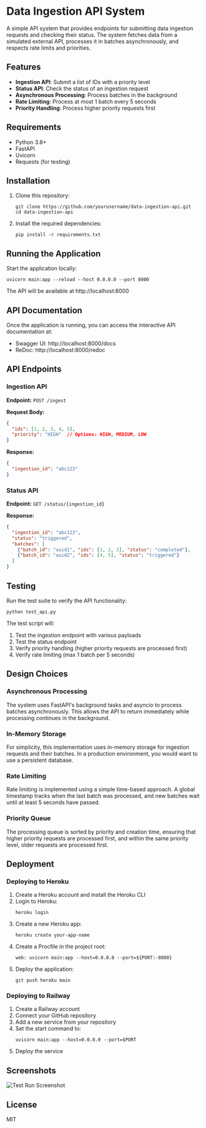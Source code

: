 # Data Ingestion API System

A simple API system that provides endpoints for submitting data ingestion requests and checking their status. The system fetches data from a simulated external API, processes it in batches asynchronously, and respects rate limits and priorities.

## Features

- **Ingestion API**: Submit a list of IDs with a priority level
- **Status API**: Check the status of an ingestion request
- **Asynchronous Processing**: Process batches in the background
- **Rate Limiting**: Process at most 1 batch every 5 seconds
- **Priority Handling**: Process higher priority requests first

## Requirements

- Python 3.8+
- FastAPI
- Uvicorn
- Requests (for testing)

## Installation

1. Clone this repository:
   ```
   git clone https://github.com/yourusername/data-ingestion-api.git
   cd data-ingestion-api
   ```

2. Install the required dependencies:
   ```
   pip install -r requirements.txt
   ```

## Running the Application

Start the application locally:

```
uvicorn main:app --reload --host 0.0.0.0 --port 8000
```

The API will be available at http://localhost:8000

## API Documentation

Once the application is running, you can access the interactive API documentation at:
- Swagger UI: http://localhost:8000/docs
- ReDoc: http://localhost:8000/redoc

## API Endpoints

### Ingestion API

**Endpoint:** `POST /ingest`

**Request Body:**
```json
{
  "ids": [1, 2, 3, 4, 5],
  "priority": "HIGH"  // Options: HIGH, MEDIUM, LOW
}
```

**Response:**
```json
{
  "ingestion_id": "abc123"
}
```

### Status API

**Endpoint:** `GET /status/{ingestion_id}`

**Response:**
```json
{
  "ingestion_id": "abc123",
  "status": "triggered",
  "batches": [
    {"batch_id": "uuid1", "ids": [1, 2, 3], "status": "completed"},
    {"batch_id": "uuid2", "ids": [4, 5], "status": "triggered"}
  ]
}
```

## Testing

Run the test suite to verify the API functionality:

```
python test_api.py
```

The test script will:
1. Test the ingestion endpoint with various payloads
2. Test the status endpoint
3. Verify priority handling (higher priority requests are processed first)
4. Verify rate limiting (max 1 batch per 5 seconds)

## Design Choices

### Asynchronous Processing

The system uses FastAPI's background tasks and asyncio to process batches asynchronously. This allows the API to return immediately while processing continues in the background.

### In-Memory Storage

For simplicity, this implementation uses in-memory storage for ingestion requests and their batches. In a production environment, you would want to use a persistent database.

### Rate Limiting

Rate limiting is implemented using a simple time-based approach. A global timestamp tracks when the last batch was processed, and new batches wait until at least 5 seconds have passed.

### Priority Queue

The processing queue is sorted by priority and creation time, ensuring that higher priority requests are processed first, and within the same priority level, older requests are processed first.

## Deployment

### Deploying to Heroku

1. Create a Heroku account and install the Heroku CLI
2. Login to Heroku:
   ```
   heroku login
   ```
3. Create a new Heroku app:
   ```
   heroku create your-app-name
   ```
4. Create a Procfile in the project root:
   ```
   web: uvicorn main:app --host=0.0.0.0 --port=${PORT:-8000}
   ```
5. Deploy the application:
   ```
   git push heroku main
   ```

### Deploying to Railway

1. Create a Railway account
2. Connect your GitHub repository
3. Add a new service from your repository
4. Set the start command to:
   ```
   uvicorn main:app --host=0.0.0.0 --port=$PORT
   ```
5. Deploy the service

## Screenshots

![Test Run Screenshot](test_run_screenshot.png)

## License

MIT 